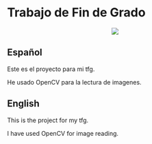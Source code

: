 # Trabajo de Fin de Grado
<p align="center">
    <img src="https://skillicons.dev/icons?i=git,python,raspberrypi,linux,mysql,opencv" />
</p>

## Español

Este es el proyecto para mi tfg.

He usado OpenCV para la lectura de imagenes.


## English

This is the project for my tfg.

I have used OpenCV for image reading.
